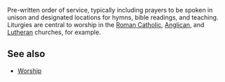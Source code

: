 Pre-written order of service, typically including prayers to be
spoken in unison and designated locations for hymns, bible
readings, and teaching. Liturgies are central to worship in the
[Roman Catholic](Roman_Catholic "Roman Catholic"),
[Anglican](Anglicanism "Anglicanism"), and
[Lutheran](Lutheran "Lutheran") churches, for example.


## See also

-   [Worship](Worship "Worship")



